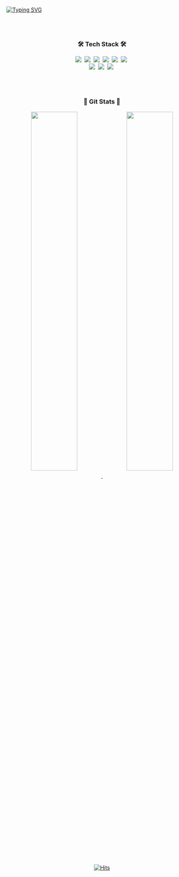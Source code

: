 <br>

[![Typing SVG](https://readme-typing-svg.herokuapp.com?font=Oleo+Script&color=%2376ABDF&size=40&center=true&vCenter=true&width=600&height=70&lines=Hi+there%2C+I'm+Mirae+!+%F0%9F%91%8B)](https://git.io/typing-svg)
<div align="center">
  
<br><br>

  <h3> 🛠  Tech Stack 🛠 </h3>
<p align="center">
<img src="https://img.shields.io/badge/Java-007396?style=flat-square&logo=java&logoColor=white"/>&nbsp
<img src="https://img.shields.io/badge/JavaScript-F7DF1E?style=flat-square&logo=javascript&logoColor=white"/>&nbsp
<img src="https://img.shields.io/badge/Python-3766AB?style=flat-square&logo=Python&logoColor=white"/>&nbsp
<img src="https://img.shields.io/badge/HTML5-E34F26?style=flat-square&logo=HTML5&logoColor=white"/>&nbsp
<img src="https://img.shields.io/badge/CSS3-1572B6?style=flat-square&logo=CSS3&logoColor=white"/>&nbsp
<img src="https://img.shields.io/badge/BootStrap-7952B3?style=flat-square&logo=BootStrap&logoColor=white"/>&nbsp
<br>
<img src="https://img.shields.io/badge/Spring-6DB33F?style=flat-square&logo=Spring&logoColor=white"/>&nbsp
<img src="https://img.shields.io/badge/Oracle-F80000?style=flat-square&logo=Oracle&logoColor=white"/></a>&nbsp
<img src="https://img.shields.io/badge/GitHub-181717?style=flat-square&logo=GitHub&logoColor=white"/></a>&nbsp
</p>

<br><br>


<h3> 🌱 Git Stats 🌱 </h3>
<a href="https://github.com/anuraghazra/github-readme-stats">
  <img align="center" src="https://github-readme-stats.vercel.app/api/pin/?username=lmrae0624&show_icons=true&theme=apprentice&hide_border=true&icon_color=E3E3E3A8&text_color=fff&title_color=76ABDF" width=49.2%/>
</a>
<a href="https://github.com/anuraghazra/convoychat">
  <img align="center" src="https://github-readme-stats.vercel.app/api/pin/?username=lmrae0624&layout=compact&theme=apprentice&hide_border=true&title_color=76ABDF"  width=49.2%/>
</a> 

<br><br>

[![Hits](https://hits.seeyoufarm.com/api/count/incr/badge.svg?url=https%3A%2F%2Fgithub.com%2Flmrae0624&count_bg=%2376ABDF&title_bg=%23555555&icon=smugmug.svg&icon_color=%23E7E7E7&title=Today&edge_flat=false)](https://hits.seeyoufarm.com)
</div>
